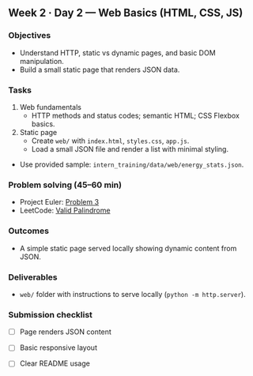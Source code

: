 ## Week 2 · Day 2 — Web Basics (HTML, CSS, JS)

### Objectives
- Understand HTTP, static vs dynamic pages, and basic DOM manipulation.
- Build a small static page that renders JSON data.

### Tasks
1) Web fundamentals
   - HTTP methods and status codes; semantic HTML; CSS Flexbox basics.
2) Static page
   - Create `web/` with `index.html`, `styles.css`, `app.js`.
   - Load a small JSON file and render a list with minimal styling.
  - Use provided sample: `intern_training/data/web/energy_stats.json`.

### Problem solving (45–60 min)
- Project Euler: [Problem 3](https://projecteuler.net/problem=3)
- LeetCode: [Valid Palindrome](https://leetcode.com/problems/valid-palindrome/)

### Outcomes
- A simple static page served locally showing dynamic content from JSON.

### Deliverables
- `web/` folder with instructions to serve locally (`python -m http.server`).

### Submission checklist
- [ ] Page renders JSON content
- [ ] Basic responsive layout
- [ ] Clear README usage


